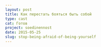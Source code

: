 ```yaml
---
layout: post
title: Как перестать бояться быть собой
type: cast
cat: Готов
project: soedinennost
date: 2015-05-25
slug: stop-being-afraid-of-being-yourself
---
```

